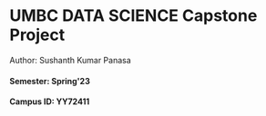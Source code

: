 # UMBC DATA SCIENCE Capstone Project


Author: Sushanth Kumar Panasa
#### Semester: Spring'23
#### Campus ID: YY72411
